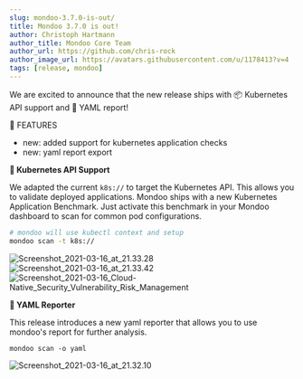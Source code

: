 ```yaml
---
slug: mondoo-3.7.0-is-out/
title: Mondoo 3.7.0 is out!
author: Christoph Hartmann
author_title: Mondoo Core Team
author_url: https://github.com/chris-rock
author_image_url: https://avatars.githubusercontent.com/u/1178413?v=4
tags: [release, mondoo]
---
```


We are excited to announce that the new release ships with 📦 Kubernetes API support and 🧾 YAML report!

🎉 FEATURES

- new: added support for kubernetes application checks
- new: yaml report export

**🥳 Kubernetes API Support**

We adapted the current `k8s://` to target the Kubernetes API. This allows you to validate deployed applications. Mondoo ships with a new Kubernetes Application Benchmark. Just activate this benchmark in your Mondoo dashboard to scan for common pod configurations.

```bash
# mondoo will use kubectl context and setup
mondoo scan -t k8s://
```

![Screenshot_2021-03-16_at_21.33.28](/img/releases/2021-03-16-mondoo-3.7.0-is-out/Screenshot_2021-03-16_at_21.33.28.png)
![Screenshot_2021-03-16_at_21.33.42](/img/releases/2021-03-16-mondoo-3.7.0-is-out/Screenshot_2021-03-16_at_21.33.42.png)
![Screenshot_2021-03-16_Cloud-Native_Security_Vulnerability_Risk_Management](/img/releases/2021-03-16-mondoo-3.7.0-is-out/Screenshot_2021-03-16_Cloud-Native_Security_Vulnerability_Risk_Management.png)

**🧾 YAML Reporter**

This release introduces a new yaml reporter that allows you to use mondoo's report for further analysis.

```
mondoo scan -o yaml
```

![Screenshot_2021-03-16_at_21.32.10](/img/releases/2021-03-16-mondoo-3.7.0-is-out/Screenshot_2021-03-16_at_21.32.10.png)
